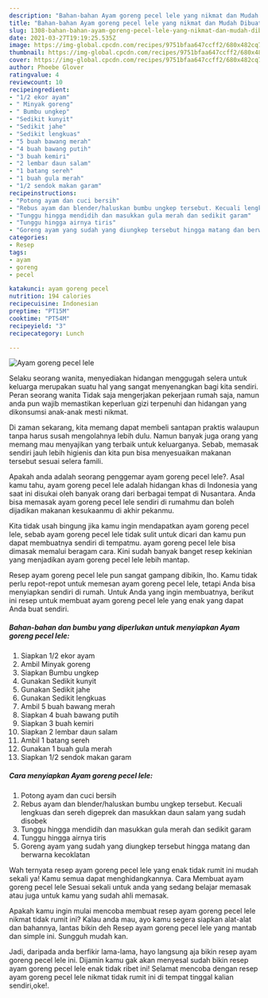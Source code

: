 ```yaml
---
description: "Bahan-bahan Ayam goreng pecel lele yang nikmat dan Mudah Dibuat"
title: "Bahan-bahan Ayam goreng pecel lele yang nikmat dan Mudah Dibuat"
slug: 1308-bahan-bahan-ayam-goreng-pecel-lele-yang-nikmat-dan-mudah-dibuat
date: 2021-03-27T19:19:25.535Z
image: https://img-global.cpcdn.com/recipes/9751bfaa647ccff2/680x482cq70/ayam-goreng-pecel-lele-foto-resep-utama.jpg
thumbnail: https://img-global.cpcdn.com/recipes/9751bfaa647ccff2/680x482cq70/ayam-goreng-pecel-lele-foto-resep-utama.jpg
cover: https://img-global.cpcdn.com/recipes/9751bfaa647ccff2/680x482cq70/ayam-goreng-pecel-lele-foto-resep-utama.jpg
author: Phoebe Glover
ratingvalue: 4
reviewcount: 10
recipeingredient:
- "1/2 ekor ayam"
- " Minyak goreng"
- " Bumbu ungkep"
- "Sedikit kunyit"
- "Sedikit jahe"
- "Sedikit lengkuas"
- "5 buah bawang merah"
- "4 buah bawang putih"
- "3 buah kemiri"
- "2 lembar daun salam"
- "1 batang sereh"
- "1 buah gula merah"
- "1/2 sendok makan garam"
recipeinstructions:
- "Potong ayam dan cuci bersih"
- "Rebus ayam dan blender/haluskan bumbu ungkep tersebut. Kecuali lengkuas dan sereh digeprek dan masukkan daun salam yang sudah disobek"
- "Tunggu hingga mendidih dan masukkan gula merah dan sedikit garam"
- "Tunggu hingga airnya tiris"
- "Goreng ayam yang sudah yang diungkep tersebut hingga matang dan berwarna kecoklatan"
categories:
- Resep
tags:
- ayam
- goreng
- pecel

katakunci: ayam goreng pecel 
nutrition: 194 calories
recipecuisine: Indonesian
preptime: "PT15M"
cooktime: "PT54M"
recipeyield: "3"
recipecategory: Lunch

---
```



![Ayam goreng pecel lele](https://img-global.cpcdn.com/recipes/9751bfaa647ccff2/680x482cq70/ayam-goreng-pecel-lele-foto-resep-utama.jpg)

Selaku seorang wanita, menyediakan hidangan menggugah selera untuk keluarga merupakan suatu hal yang sangat menyenangkan bagi kita sendiri. Peran seorang  wanita Tidak saja mengerjakan pekerjaan rumah saja, namun anda pun wajib memastikan keperluan gizi terpenuhi dan hidangan yang dikonsumsi anak-anak mesti nikmat.

Di zaman  sekarang, kita memang dapat membeli santapan praktis walaupun tanpa harus susah mengolahnya lebih dulu. Namun banyak juga orang yang memang mau menyajikan yang terbaik untuk keluarganya. Sebab, memasak sendiri jauh lebih higienis dan kita pun bisa menyesuaikan makanan tersebut sesuai selera famili. 



Apakah anda adalah seorang penggemar ayam goreng pecel lele?. Asal kamu tahu, ayam goreng pecel lele adalah hidangan khas di Indonesia yang saat ini disukai oleh banyak orang dari berbagai tempat di Nusantara. Anda bisa memasak ayam goreng pecel lele sendiri di rumahmu dan boleh dijadikan makanan kesukaanmu di akhir pekanmu.

Kita tidak usah bingung jika kamu ingin mendapatkan ayam goreng pecel lele, sebab ayam goreng pecel lele tidak sulit untuk dicari dan kamu pun dapat membuatnya sendiri di tempatmu. ayam goreng pecel lele bisa dimasak memalui beragam cara. Kini sudah banyak banget resep kekinian yang menjadikan ayam goreng pecel lele lebih mantap.

Resep ayam goreng pecel lele pun sangat gampang dibikin, lho. Kamu tidak perlu repot-repot untuk memesan ayam goreng pecel lele, tetapi Anda bisa menyiapkan sendiri di rumah. Untuk Anda yang ingin membuatnya, berikut ini resep untuk membuat ayam goreng pecel lele yang enak yang dapat Anda buat sendiri.

<!--inarticleads1-->

##### Bahan-bahan dan bumbu yang diperlukan untuk menyiapkan Ayam goreng pecel lele:

1. Siapkan 1/2 ekor ayam
1. Ambil  Minyak goreng
1. Siapkan  Bumbu ungkep
1. Gunakan Sedikit kunyit
1. Gunakan Sedikit jahe
1. Gunakan Sedikit lengkuas
1. Ambil 5 buah bawang merah
1. Siapkan 4 buah bawang putih
1. Siapkan 3 buah kemiri
1. Siapkan 2 lembar daun salam
1. Ambil 1 batang sereh
1. Gunakan 1 buah gula merah
1. Siapkan 1/2 sendok makan garam




<!--inarticleads2-->

##### Cara menyiapkan Ayam goreng pecel lele:

1. Potong ayam dan cuci bersih
1. Rebus ayam dan blender/haluskan bumbu ungkep tersebut. Kecuali lengkuas dan sereh digeprek dan masukkan daun salam yang sudah disobek
1. Tunggu hingga mendidih dan masukkan gula merah dan sedikit garam
1. Tunggu hingga airnya tiris
1. Goreng ayam yang sudah yang diungkep tersebut hingga matang dan berwarna kecoklatan




Wah ternyata resep ayam goreng pecel lele yang enak tidak rumit ini mudah sekali ya! Kamu semua dapat menghidangkannya. Cara Membuat ayam goreng pecel lele Sesuai sekali untuk anda yang sedang belajar memasak atau juga untuk kamu yang sudah ahli memasak.

Apakah kamu ingin mulai mencoba membuat resep ayam goreng pecel lele nikmat tidak rumit ini? Kalau anda mau, ayo kamu segera siapkan alat-alat dan bahannya, lantas bikin deh Resep ayam goreng pecel lele yang mantab dan simple ini. Sungguh mudah kan. 

Jadi, daripada anda berfikir lama-lama, hayo langsung aja bikin resep ayam goreng pecel lele ini. Dijamin kamu gak akan menyesal sudah bikin resep ayam goreng pecel lele enak tidak ribet ini! Selamat mencoba dengan resep ayam goreng pecel lele nikmat tidak rumit ini di tempat tinggal kalian sendiri,oke!.

